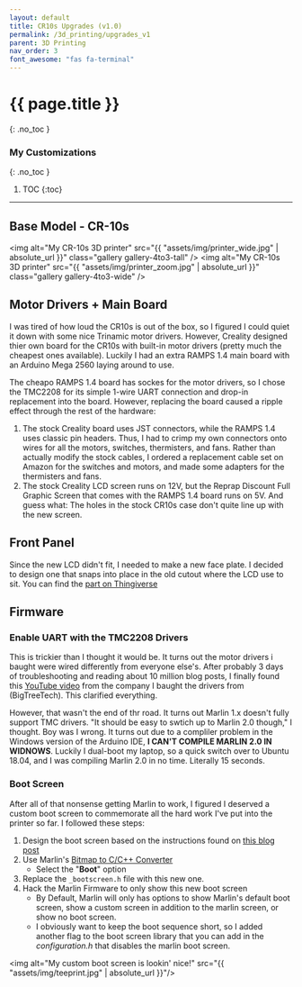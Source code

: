 ```yaml
---
layout: default
title: CR10s Upgrades (v1.0)
permalink: /3d_printing/upgrades_v1
parent: 3D Printing
nav_order: 3
font_awesome: "fas fa-terminal"
---
```


# <i class="{{ page.font_awesome }}"></i> {{ page.title }}
{: .no_toc }


### My Customizations
{: .no_toc }

1. TOC
{:toc}

---

## Base Model - CR-10s

<img alt="My CR-10s 3D printer"
     src="{{ "assets/img/printer_wide.jpg" | absolute_url }}"
     class="gallery gallery-4to3-tall" />
<img alt="My CR-10s 3D printer"
     src="{{ "assets/img/printer_zoom.jpg" | absolute_url }}"
     class="gallery gallery-4to3-wide" />


## Motor Drivers + Main Board

I was tired of how loud the CR10s is out of the box, so I figured I could quiet it down with some nice Trinamic motor drivers. However, Creality designed thier own board for the CR10s with built-in motor drivers (pretty much the cheapest ones available). Luckily I had an extra RAMPS 1.4 main board with an Arduino Mega 2560 laying around to use.

The cheapo RAMPS 1.4 board has sockes for the motor drivers, so I chose the TMC2208 for its simple 1-wire UART connection and drop-in replacement into the board. However, replacing the board caused a ripple effect through the rest of the hardware:

1. The stock Creality board uses JST connectors, while the RAMPS 1.4 uses classic pin headers. Thus, I had to crimp my own connectors onto wires for all the motors, switches, thermisters, and fans. Rather than actually modify the stock cables, I ordered a replacement cable set on Amazon for the switches and motors, and made some adapters for the thermisters and fans.
2. The stock Creality LCD screen runs on 12V, but the Reprap Discount Full Graphic Screen that comes with the RAMPS 1.4 board runs on 5V. And guess what: The holes in the stock CR10s case don't quite line up with the new screen.


## Front Panel
Since the new LCD didn't fit, I needed to make a new face plate. I decided to design one that snaps into place in the old cutout where the LCD use to sit. You can find the [part on Thingiverse](https://www.thingiverse.com/thing:4132276)

## Firmware
### Enable UART with the TMC2208 Drivers
This is trickier than I thought it would be. It turns out the motor drivers i baught were wired differently from everyone else's. After probably 3 days of troubleshooting and reading about 10 million blog posts, I finally found this [YouTube video](https://www.youtube.com/watch?v=k3Uc1F5jgVQ&t=35s) from the company I baught the drivers from (BigTreeTech). This clarified everything.

However, that wasn't the end of thr road. It turns out Marlin 1.x doesn't fully support TMC drivers. "It should be easy to swtich up to Marlin 2.0 though," I thought. Boy was I wrong. It turns out due to a compliler problem in the Windows version of the Arduino IDE, **I CAN'T COMPILE MARLIN 2.0 IN WIDNOWS**. Luckily I dual-boot my laptop, so a quick switch over to Ubuntu 18.04, and I was compiling Marlin 2.0 in no time. Literally 15 seconds.

### Boot Screen
After all of that nonsense getting Marlin to work, I figured I deserved a custom boot screen to commemorate all the hard work I've put into the printer so far. I followed these steps:

1. Design the boot screen based on the instructions found on [this blog post](http://community.robo3d.com/index.php?threads/custom-boot-screen-for-marlin-and-full-graphics-lcd.17221/)
2. Use Marlin's [Bitmap to C/C++ Converter](http://marlinfw.org/tools/u8glib/converter.html)
    - Select the "**Boot**" option
3. Replace the `_bootscreen.h` file with this new one.
4. Hack the Marlin Firmware to only show this new boot screen
    - By Default, Marlin will only has options to show Marlin's default boot screen, show a custom screen in addition to the marlin screen, or show no boot screen.
    - I obviously want to keep the boot sequence short, so I added another flag to the boot screen library that you can add in the _configuration.h_ that disables the marlin boot screen.


<img alt="My custom boot screen is lookin' nice!"
     src="{{ "assets/img/teeprint.jpg" | absolute_url }}"/>

